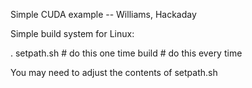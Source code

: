 Simple CUDA example -- Williams, Hackaday

Simple build system for Linux:

. setpath.sh    # do this one time
build           # do this every time

You may need to adjust the contents of setpath.sh




